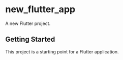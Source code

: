 # new_flutter_app

A new Flutter project.

## Getting Started

This project is a starting point for a Flutter application.



